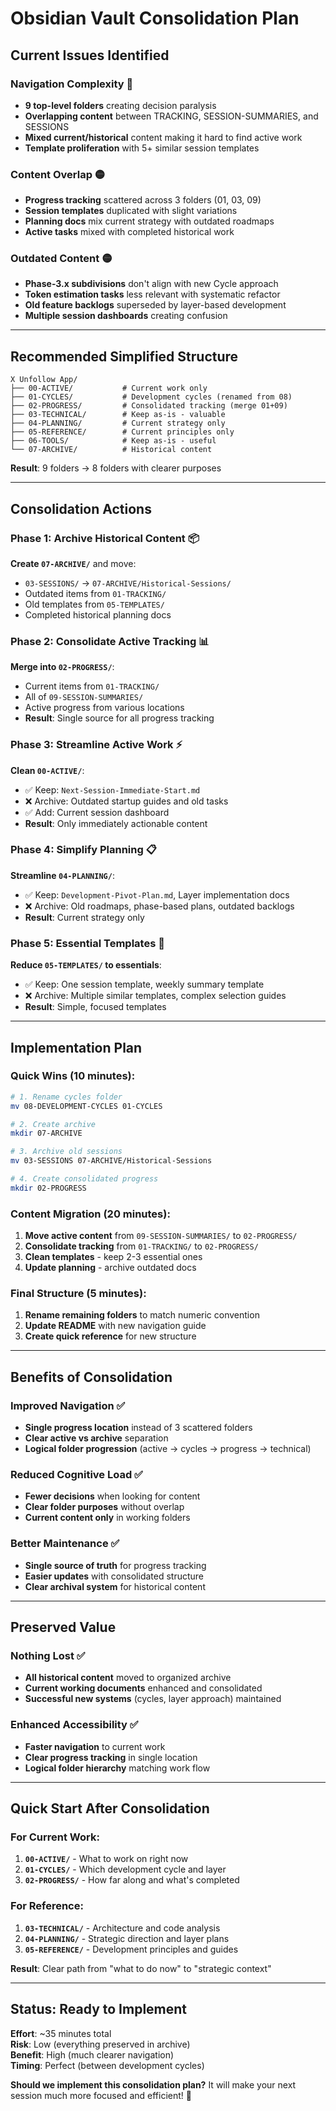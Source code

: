 # Obsidian Vault Consolidation Plan

## Current Issues Identified

### **Navigation Complexity** 🔴
- **9 top-level folders** creating decision paralysis
- **Overlapping content** between TRACKING, SESSION-SUMMARIES, and SESSIONS
- **Mixed current/historical** content making it hard to find active work
- **Template proliferation** with 5+ similar session templates

### **Content Overlap** 🟡
- **Progress tracking** scattered across 3 folders (01, 03, 09)
- **Session templates** duplicated with slight variations
- **Planning docs** mix current strategy with outdated roadmaps
- **Active tasks** mixed with completed historical work

### **Outdated Content** 🟡
- **Phase-3.x subdivisions** don't align with new Cycle approach
- **Token estimation tasks** less relevant with systematic refactor
- **Old feature backlogs** superseded by layer-based development
- **Multiple session dashboards** creating confusion

---

## Recommended Simplified Structure

```
X Unfollow App/
├── 00-ACTIVE/           # Current work only
├── 01-CYCLES/           # Development cycles (renamed from 08)
├── 02-PROGRESS/         # Consolidated tracking (merge 01+09)
├── 03-TECHNICAL/        # Keep as-is - valuable
├── 04-PLANNING/         # Current strategy only
├── 05-REFERENCE/        # Current principles only
├── 06-TOOLS/            # Keep as-is - useful
└── 07-ARCHIVE/          # Historical content
```

**Result**: 9 folders → 8 folders with clearer purposes

---

## Consolidation Actions

### **Phase 1: Archive Historical Content** 📦
**Create `07-ARCHIVE/`** and move:
- `03-SESSIONS/` → `07-ARCHIVE/Historical-Sessions/`
- Outdated items from `01-TRACKING/`
- Old templates from `05-TEMPLATES/`
- Completed historical planning docs

### **Phase 2: Consolidate Active Tracking** 📊
**Merge into `02-PROGRESS/`**:
- Current items from `01-TRACKING/`
- All of `09-SESSION-SUMMARIES/`
- Active progress from various locations
- **Result**: Single source for all progress tracking

### **Phase 3: Streamline Active Work** ⚡
**Clean `00-ACTIVE/`**:
- ✅ Keep: `Next-Session-Immediate-Start.md`
- ❌ Archive: Outdated startup guides and old tasks
- ✅ Add: Current session dashboard
- **Result**: Only immediately actionable content

### **Phase 4: Simplify Planning** 📋
**Streamline `04-PLANNING/`**:
- ✅ Keep: `Development-Pivot-Plan.md`, Layer implementation docs
- ❌ Archive: Old roadmaps, phase-based plans, outdated backlogs
- **Result**: Current strategy only

### **Phase 5: Essential Templates** 📝
**Reduce `05-TEMPLATES/` to essentials**:
- ✅ Keep: One session template, weekly summary template
- ❌ Archive: Multiple similar templates, complex selection guides
- **Result**: Simple, focused templates

---

## Implementation Plan

### **Quick Wins (10 minutes)**:
```bash
# 1. Rename cycles folder
mv 08-DEVELOPMENT-CYCLES 01-CYCLES

# 2. Create archive
mkdir 07-ARCHIVE

# 3. Archive old sessions
mv 03-SESSIONS 07-ARCHIVE/Historical-Sessions

# 4. Create consolidated progress
mkdir 02-PROGRESS
```

### **Content Migration (20 minutes)**:
1. **Move active content** from `09-SESSION-SUMMARIES/` to `02-PROGRESS/`
2. **Consolidate tracking** from `01-TRACKING/` to `02-PROGRESS/`
3. **Clean templates** - keep 2-3 essential ones
4. **Update planning** - archive outdated docs

### **Final Structure (5 minutes)**:
1. **Rename remaining folders** to match numeric convention
2. **Update README** with new navigation guide
3. **Create quick reference** for new structure

---

## Benefits of Consolidation

### **Improved Navigation** ✅
- **Single progress location** instead of 3 scattered folders
- **Clear active vs archive** separation
- **Logical folder progression** (active → cycles → progress → technical)

### **Reduced Cognitive Load** ✅
- **Fewer decisions** when looking for content
- **Clear folder purposes** without overlap
- **Current content only** in working folders

### **Better Maintenance** ✅
- **Single source of truth** for progress tracking
- **Easier updates** with consolidated structure
- **Clear archival system** for historical content

---

## Preserved Value

### **Nothing Lost** ✅
- **All historical content** moved to organized archive
- **Current working documents** enhanced and consolidated
- **Successful new systems** (cycles, layer approach) maintained

### **Enhanced Accessibility** ✅
- **Faster navigation** to current work
- **Clear progress tracking** in single location
- **Logical folder hierarchy** matching work flow

---

## Quick Start After Consolidation

### **For Current Work**:
1. **`00-ACTIVE/`** - What to work on right now
2. **`01-CYCLES/`** - Which development cycle and layer
3. **`02-PROGRESS/`** - How far along and what's completed

### **For Reference**:
1. **`03-TECHNICAL/`** - Architecture and code analysis
2. **`04-PLANNING/`** - Strategic direction and layer plans
3. **`05-REFERENCE/`** - Development principles and guides

**Result**: Clear path from "what to do now" to "strategic context"

---

## Status: Ready to Implement

**Effort**: ~35 minutes total  
**Risk**: Low (everything preserved in archive)  
**Benefit**: High (much clearer navigation)  
**Timing**: Perfect (between development cycles)

**Should we implement this consolidation plan?** It will make your next session much more focused and efficient! 🚀